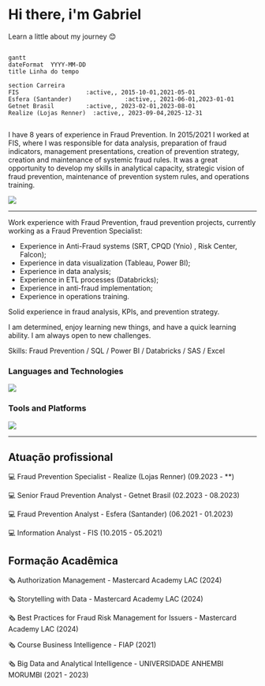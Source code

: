 # Hi there, i'm Gabriel

Learn a little about my journey 😊

```mermaid

gantt
dateFormat  YYYY-MM-DD
title Linha do tempo

section Carreira
FIS                   :active,, 2015-10-01,2021-05-01
Esfera (Santander)               :active,, 2021-06-01,2023-01-01
Getnet Brasil         :active,, 2023-02-01,2023-08-01
Realize (Lojas Renner)  :active,, 2023-09-04,2025-12-31


```
I have 8 years of experience in Fraud Prevention. In 2015/2021 I worked at FIS, where I was responsible for data analysis, preparation of fraud indicators, management presentations, creation of prevention strategy, creation and maintenance of systemic fraud rules. It was a great opportunity to develop my skills in analytical capacity, strategic vision of fraud prevention, maintenance of prevention system rules, and operations training.

<div> 
  <a href="https://www.linkedin.com/in/gabrielcn/" target="_blank"><img src="https://img.shields.io/badge/-LinkedIn-%230077B5?style=for-the-badge&logo=linkedin&logoColor=white" target="_blank"></a> 
</div>
  
----

Work experience with Fraud Prevention, fraud prevention projects, currently working as a Fraud Prevention Specialist: 

- Experience in Anti-Fraud systems (SRT, CPQD (Ynio) , Risk Center, Falcon); 
- Experience in data visualization (Tableau, Power BI); 
- Experience in data analysis; 
- Experience in ETL processes (Databricks); 
- Experience in anti-fraud implementation; 
- Experience in operations training. 

Solid experience in fraud analysis, KPIs, and prevention strategy. 

I am determined, enjoy learning new things, and have a quick learning ability. I am always open to new challenges.

Skills: Fraud Prevention / SQL / Power BI / Databricks / SAS / Excel

### Languages and Technologies
<a href="https://skillicons.dev">
  <img src="https://skillicons.dev/icons?i=python,powerbi" />
</a>

### Tools and Platforms
<a href="https://skillicons.dev">
  <img src="https://skillicons.dev/icons?i=git,github,vscode" />
</a>
  
----

## Atuação profissional

:computer: Fraud Prevention Specialist - Realize (Lojas Renner) (09.2023 - **)

:computer: Senior Fraud Prevention Analyst - Getnet Brasil (02.2023 - 08.2023)

:computer: Fraud Prevention Analyst - Esfera (Santander) (06.2021 - 01.2023)

:computer: Information Analyst - FIS (10.2015 - 05.2021)

## Formação Acadêmica

:newspaper_roll: Authorization Management - Mastercard Academy LAC (2024)

:newspaper_roll: Storytelling with Data - Mastercard Academy LAC (2024)

:newspaper_roll: Best Practices for Fraud Risk Management for Issuers - Mastercard Academy LAC (2024)

:newspaper_roll: Course Business Intelligence - FIAP (2021)

:newspaper_roll: Big Data and Analytical Intelligence - UNIVERSIDADE ANHEMBI MORUMBI (2021 - 2023)
